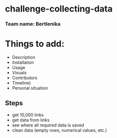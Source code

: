 # challenge-collecting-data

### Team name: Bertlenika

# Things to add:
* Description
* Installation
* Usage
* Visuals
* Contributors
* Timeline)
* Personal situation


## Steps
* get 10,000 links
* get data from links
* see where all required data is saved
* clean data (empty rows, numerical values, etc.)
